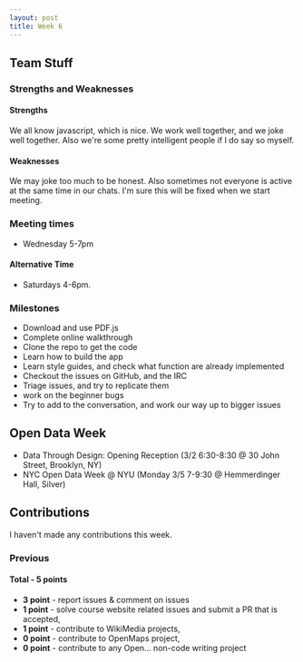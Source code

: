 ```yaml
---
layout: post
title: Week 6
---
```


## Team Stuff
### Strengths and Weaknesses
#### Strengths
We all know javascript, which is nice. We work well together, and we joke well together. Also we're some pretty intelligent people if I do say so myself.

#### Weaknesses
We may joke too much to be honest. Also sometimes not everyone is active at the same time in our chats. I'm sure this will be fixed when we start meeting.

### Meeting times
- Wednesday 5-7pm 
#### Alternative Time
- Saturdays 4-6pm.

### Milestones
- Download and use PDF.js
- Complete online walkthrough
- Clone the repo to get the code
- Learn how to build the app
- Learn style guides, and check what function are already implemented
- Checkout the issues on GitHub, and the IRC
- Triage issues, and try to replicate them
- work on the beginner bugs
- Try to add to the conversation, and work our way up to bigger issues

## Open Data Week
- Data Through Design: Opening Reception (3/2 6:30-8:30 @	30 John Street, Brooklyn, NY)
- NYC Open Data Week @ NYU (Monday 3/5 7-9:30 @	Hemmerdinger Hall, Silver) 

## Contributions
I haven't made any contributions this week.

### Previous
#### Total - 5 points
- **3 point** - report issues & comment on issues
- **1 point** - solve course website related issues and submit a PR that is accepted,
- **1 point** - contribute to WikiMedia projects,
- **0 point** - contribute to OpenMaps project,
- **0 point** - contribute to any Open… non-code writing project
